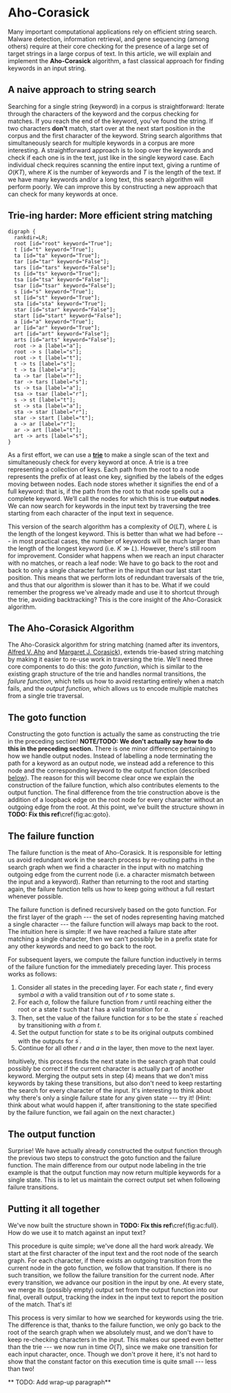 # Aho-Corasick

Many important computational applications rely on efficient string search. Malware detection,
information retrieval, and gene sequencing (among others) require at their core checking for the
presence of a large set of target strings in a large corpus of text. In this article, we will
explain and implement the **Aho-Corasick** algorithm, a fast classical approach for finding keywords
in an input string.

## A naive approach to string search

Searching for a single string (keyword) in a corpus is straightforward: Iterate through the
characters of the keyword and the corpus checking for matches. If you reach the end of the keyword,
you've found the string. If two characters **don't** match, start over at the next start position in
the corpus and the first character of the keyword. String search algorithms that simultaneously
search for multiple keywords in a corpus are more interesting. A straightforward approach is to loop
over the keywords and check if each one is in the text, just like in the single keyword case. Each
individual check requires scanning the entire input text, giving a runtime of $O(KT)$, where $K$
is the number of keywords and $T$ is the length of the text. If we have many keywords and/or a
long text, this search algorithm will perform poorly. We can improve this by constructing a new
approach that can check for many keywords at once.

## Trie-ing harder: More efficient string matching
```{.graphviz caption="An example trie, for the words TODO"}
digraph {
  rankdir=LR;
  root [id="root" keyword="True"];
  t [id="t" keyword="True"];
  ta [id="ta" keyword="True"];
  tar [id="tar" keyword="False"];
  tars [id="tars" keyword="False"];
  ts [id="ts" keyword="True"];
  tsa [id="tsa" keyword="False"];
  tsar [id="tsar" keyword="False"];
  s [id="s" keyword="True"];
  st [id="st" keyword="True"];
  sta [id="sta" keyword="True"];
  star [id="star" keyword="False"];
  start [id="start" keyword="False"];
  a [id="a" keyword="True"];
  ar [id="ar" keyword="True"];
  art [id="art" keyword="False"];
  arts [id="arts" keyword="False"];
  root -> a [label="a"];
  root -> s [label="s"];
  root -> t [label="t"];
  t -> ts [label="s"];
  t -> ta [label="a"];
  ta -> tar [label="r"];
  tar -> tars [label="s"];
  ts -> tsa [label="a"];
  tsa -> tsar [label="r"];
  s -> st [label="t"];
  st -> sta [label="a"];
  sta -> star [label="r"];
  star -> start [label="t"];
  a -> ar [label="r"];
  ar -> art [label="t"];
  art -> arts [label="s"];
}
```

As a first effort, we can use a **[trie](https://en.wikipedia.org/wiki/Trie)** to make a single scan
of the text and simultaneously check for every keyword at once. A trie is a tree representing a
collection of keys. Each path from the root to a node represents the prefix of at least one key,
signified by the labels of the edges moving between nodes. Each node stores whether it signifies the
end of a full keyword: that is, if the path from the root to that node spells out a complete
keyword. We’ll call the nodes for which this is true __output nodes__. We can now search for
keywords in the input text by traversing the tree starting from each character of the input text in
sequence.

This version of the search algorithm has a complexity of $O(LT)$, where $L$ is the length of the
longest keyword. This is better than what we had before --- in most practical cases, the number of
keywords will be much larger than the length of the longest keyword (i.e. $K \gg L$). However,
there's still room for improvement. Consider what happens when we reach an input character with no
matches, or reach a leaf node: We have to go back to the root and back to only a single character
further in the input than our last start position. This means that we perform lots of redundant
traversals of the trie, and thus that our algorithm is slower than it has to be. What if we could
remember the progress we've already made and use it to shortcut through the trie, avoiding
backtracking? This is the core insight of the Aho-Corasick algorithm.

## The Aho-Corasick Algorithm

The Aho-Corasick algorithm for string matching (named after its inventors, [Alfred V.
Aho](https://en.wikipedia.org/wiki/Alfred_Aho) and [Margaret J.
Corasick](https://dblp.org/pers/hd/c/Corasick:Margaret_J=)), extends trie-based string matching by
making it easier to re-use work in traversing the trie. We'll need three core components to do this:
the *goto function*, which is similar to the existing graph structure of the trie and handles normal
transitions, the *failure function*, which tells us how to avoid restarting entirely when a match
fails, and the *output function*, which allows us to encode multiple matches from a single trie
traversal.

## The goto function

Constructing the goto function is actually the same as constructing the trie in the preceding
section! **NOTE/TODO: We don't actually say how to do this in the preceding section.**
There is one minor difference pertaining to how we handle output nodes. Instead of labelling a node
terminating the path for a keyword as an output node, we instead add a reference to this node and
the corresponding keyword to the output function (described [below](#the_output_function)). The
reason for this will become clear once we explain the construction of the failure function, which
also contributes elements to the output function. The final difference from the trie construction
above is the addition of a loopback edge on the root node for every character without an outgoing
edge from the root. At this point, we've built the structure shown in **TODO: Fix this ref**\cref{fig:ac:goto}.

## The failure function

The failure function is the meat of Aho-Corasick. It is responsible for letting us avoid redundant
work in the search process by re-routing paths in the search graph when we find a character in the
input with no matching outgoing edge from the current node (i.e. a character mismatch between the
input and a keyword). Rather than returning to the root and starting again, the failure function
tells us how to keep going without a full restart whenever possible.

The failure function is defined recursively based on the goto function. For the first layer of the
graph --- the set of nodes representing having matched a single character --- the failure function
will always map back to the root. The intuition here is simple: If we have reached a failure state
after matching a single character, then we can't possibly be in a prefix state for any other
keywords and need to go back to the root.

For subsequent layers, we compute the failure function inductively in terms of the failure function
for the immediately preceding layer. This process works as follows:

1. Consider all states in the preceding layer. For each state $r$, find every symbol $a$ with a
   valid transition out of $r$ to some state $s$.
2. For each $a$, follow the failure function from $r$ until reaching either the root or a state $t$
   such that $t$ has a valid transition for $a$.
3. Then, set the value of the failure function for $s$ to be the state $s^\prime$ reached by
   transitioning with $a$ from $t$.
4. Set the output function for state $s$ to be its original outputs combined with the outputs for
   $s^\prime$.
5. Continue for all other $r$ and $a$ in the layer, then move to the next layer.

Intuitively, this process finds the next state in the search graph that could possibly be correct if
the current character is actually part of another keyword. Merging the output sets in step (4) means
that we don't miss keywords by taking these transitions, but also don't need to keep restarting the
search for every character of the input. It's interesting to think about why there's only a single
failure state for any given state --- try it! (Hint: think about what would happen if, after
transitioning to the state specified by the failure function, we fail again on the next character.)

## The output function

Surprise! We have actually already constructed the output function through the previous two steps to
construct the goto function and the failure function. The main difference from our output node
labeling in the trie example is that the output function may now return multiple keywords for a
single state. This is to let us maintain the correct output set when following failure transitions.

## Putting it all together

We've now built the structure shown in **TODO: Fix this ref**\cref{fig:ac:full}. How do we use it to
match against an input text?

This procedure is quite simple; we've done all the hard work already. We start at the first
character of the input text and the root node of the search graph. For each character, if there
exists an outgoing transition from the current node in the goto function, we follow that transition.
If there is no such transition, we follow the failure transition for the current node. After every
transition, we advance our position in the input by one. At every state, we merge its (possibly
empty) output set from the output function into our final, overall output, tracking the index in the
input text to report the position of the match. That's it!

This process is very similar to how we searched for keywords using the trie. The difference is that,
thanks to the failure function, we only go back to the root of the search graph when we absolutely
must, and we don't have to keep re-checking characters in the input. This makes our speed even
better than the trie --- we now run in time $O(T)$, since we make one transition for each input
character, once. Though we don't prove it here, it's not hard to show that the constant factor on
this execution time is quite small --- less than two!

** TODO: Add wrap-up paragraph**

